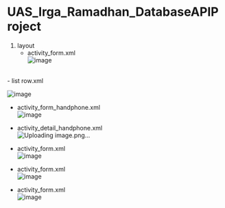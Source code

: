 # UAS_Irga_Ramadhan_DatabaseAPIProject

1. layout
    <br>  
   - activity_form.xml
     <br>
     ![image](https://github.com/IrgaRamadhanPutra/UAS_Irga_Ramadhan_DatabaseAPIProject/assets/101645216/da77019c-2724-49c6-81c8-603ea8966f5c)

  <br>
   - list row.xml
  
   ![image](https://github.com/IrgaRamadhanPutra/UAS_Irga_Ramadhan_DatabaseAPIProject/assets/101645216/bac413bb-3d2d-47e4-827a-959ea0307d5f)
 
 - activity_form_handphone.xml
     <br>
    ![image](https://github.com/IrgaRamadhanPutra/UAS_Irga_Ramadhan_DatabaseAPIProject/assets/101645216/5e491d44-e697-4d92-ad55-066f7cb2950b)


 - activity_detail_handphone.xml
     <br>
  ![Uploading image.png…]()

 - activity_form.xml
     <br>
     ![image](https://github.com/IrgaRamadhanPutra/UAS_Irga_Ramadhan_DatabaseAPIProject/assets/101645216/da77019c-2724-49c6-81c8-603ea8966f5c)

 - activity_form.xml
     <br>
     ![image](https://github.com/IrgaRamadhanPutra/UAS_Irga_Ramadhan_DatabaseAPIProject/assets/101645216/da77019c-2724-49c6-81c8-603ea8966f5c)
 - activity_form.xml
     <br>
     ![image](https://github.com/IrgaRamadhanPutra/UAS_Irga_Ramadhan_DatabaseAPIProject/assets/101645216/da77019c-2724-49c6-81c8-603ea8966f5c)


  


